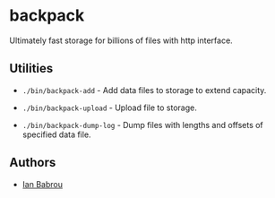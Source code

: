 # backpack

Ultimately fast storage for billions of files with http interface.

## Utilities

* `./bin/backpack-add` - Add data files to storage to extend capacity.

* `./bin/backpack-upload` - Upload file to storage.

* `./bin/backpack-dump-log` - Dump files with lengths and offsets of specified data file.

## Authors

* [Ian Babrou](https://github.com/bobrik)
